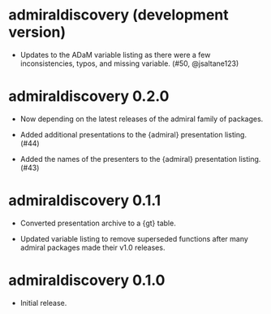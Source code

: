 # admiraldiscovery (development version)

* Updates to the ADaM variable listing as there were a few inconsistencies, typos, and missing variable. (#50, @jsaltane123)

# admiraldiscovery 0.2.0

* Now depending on the latest releases of the admiral family of packages.

* Added additional presentations to the {admiral} presentation listing. (#44)

* Added the names of the presenters to the {admiral} presentation listing. (#43)

# admiraldiscovery 0.1.1

* Converted presentation archive to a {gt} table.

* Updated variable listing to remove superseded functions after many admiral packages made their v1.0 releases.

# admiraldiscovery 0.1.0

* Initial release.
